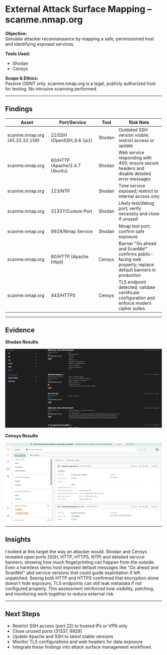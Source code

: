# External Attack Surface Mapping – scanme.nmap.org

**Objective:**  
Simulate attacker reconnaissance by mapping a safe, permissioned host and identifying exposed services.

**Tools Used:**  
- Shodan
- Censys

**Scope & Ethics:**  
Passive OSINT only. scanme.nmap.org is a legal, publicly authorized host for testing. No intrusive scanning performed.

---

## Findings

| Asset | Port/Service | Tool | Risk Note |
|-------|---------------|------|-----------|
| scanme.nmap.org (45.33.32.156) | 22/SSH (OpenSSH_6.6.1p1) | Shodan | Outdated SSH version visible; restrict access or update |
| scanme.nmap.org | 80/HTTP (Apache/2.4.7 Ubuntu) | Shodan | Web service responding with 400; ensure secure headers and disable detailed error messages |
| scanme.nmap.org | 123/NTP | Shodan | Time service exposed; restrict to internal access only |
| scanme.nmap.org |31337/Custom Port  | Shodan | Likely test/debug port; verify necessity and close if unused |
| scanme.nmap.org | 9929/Nmap Service | Shodan | Nmap test port; confirm safe exposure |
| scanme.nmap.org | 80/HTTP (Apache httpd) | Censys | Banner "Go ahead and ScanMe!" confirms public-facing web property; replace default banners in production |
| scanme.nmap.org | 443/HTTPS | Censys | TLS endpoint detected; validate certificate configuration and enforce modern cipher suites |


---

## Evidence

**Shodan Results**

![Shodan Results](https://github.com/DeemaZaher/Digital-Risk-Intelligence-Projects/blob/main/assets/Shodan_Results.png)


**Censys Results**

![Censys Results](https://github.com/DeemaZaher/Digital-Risk-Intelligence-Projects/blob/main/assets/Censys_Results.png)

---

## Insights
I looked at this target the way an attacker would. Shodan and Censys revealed open ports (SSH, HTTP, HTTPS, NTP) and detailed service banners, showing how much fingerprinting can happen from the outside. Even a harmless demo host exposed default messages like "Go ahead and ScanMe!" abd service versions that could guide exploitation if left unpatched. Seeing both HTTP and HTTPS confirmed that encryption alone doesn't hide exposure, TLS endpoints can still leak metadata if not configured properly. This assessment reinforced how visibility, patching, and monitoring work together to reduce external risk.

---

## Next Steps
- Restrict SSH access (port 22) to trusted IPs or VPN only
- Close unused ports (31337, 9929)
- Update Apache and SSH to latest stable versions
- Monitor TLS configurations and web headers for data exposure
- Integrate these findings into attack surface management workflows
